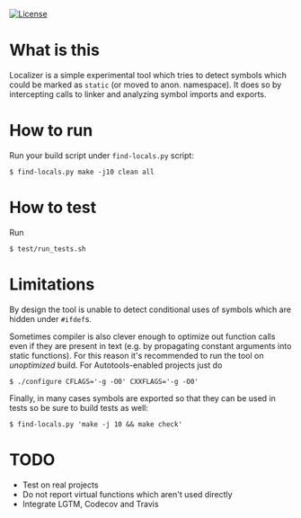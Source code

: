 [![License](http://img.shields.io/:license-MIT-blue.svg)](https://github.com/yugr/Localizer/blob/master/LICENSE.txt)

# What is this

Localizer is a simple experimental tool
which tries to detect symbols which could be marked as `static`
(or moved to anon. namespace).
It does so by intercepting calls to linker and
analyzing symbol imports and exports.

# How to run

Run your build script under `find-locals.py` script:
```
$ find-locals.py make -j10 clean all
```

# How to test

Run
```
$ test/run_tests.sh
```

# Limitations

By design the tool is unable to detect conditional uses of symbols
which are hidden under `#ifdef`s.

Sometimes compiler is also clever enough to optimize out function calls
even if they are present in text (e.g. by propagating constant arguments
into static functions). For this reason it's recommended to run the tool
on _unoptimized_ build. For Autotools-enabled projects just do
```
$ ./configure CFLAGS='-g -O0' CXXFLAGS='-g -O0'
```

Finally, in many cases symbols are exported so that they can be used in tests
so be sure to build tests as well:
```
$ find-locals.py 'make -j 10 && make check'
```

# TODO

* Test on real projects
* Do not report virtual functions which aren't used directly
* Integrate LGTM, Codecov and Travis
